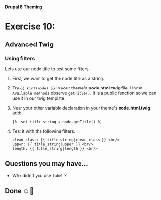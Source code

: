 #### Drupal 8 Theming

# Exercise 10: 

## Advanced Twig

### Using filters

Lets use our node title to test some filters.

1. First, we want to get the node title as a string.

2. Try `{{ kint(node) }}` in your theme's **node.html.twig** file. Under `Available methods` observe  `getTitle()`. It is a public function so we can use it in our twig template. 

1. Near your other variable declaration in your theme's **node.html.twig** add:

    ```twig
    {%  set title_string = node.getTitle() %}
    ```
 

2. Test it with the following filters.


    ```twig
    clean_class: {{ title_string|clean_class }} <br/>
    upper: {{ title_string|upper }} <br/>
    length: {{ title_string|length }} <br/>
    ```


## Questions you may have...
+ Why didn't you use `label` ?

## Done ☺